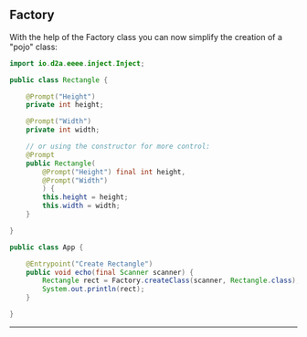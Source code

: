 ## Factory

With the help of the Factory class you can now simplify the creation of a "pojo" class:

```java
import io.d2a.eeee.inject.Inject;

public class Rectangle {

    @Prompt("Height")
    private int height;

    @Prompt("Width")
    private int width;

    // or using the constructor for more control:
    @Prompt
    public Rectangle(
        @Prompt("Height") final int height,
        @Prompt("Width")
        ) {
        this.height = height;
        this.width = width;
    }

}

public class App {

    @Entrypoint("Create Rectangle")
    public void echo(final Scanner scanner) {
        Rectangle rect = Factory.createClass(scanner, Rectangle.class);
        System.out.println(rect);
    }

}
```

---

